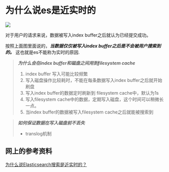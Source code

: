 # 为什么说es是近实时的
![](https://tva1.sinaimg.cn/large/007S8ZIlly1ge2vht0203j30jo0ccta2.jpg)

对于用户的请求来说，数据被写入index buffer之后就认为已经提交成功。


按照上面图里面说的，***当数据仅仅被写入index buffer之后是不会被用户搜索到的。***
这也就是es不能称为实时的原因.

> ***为什么会在index buffer和磁盘之间用到filesystem cache***
> 1. index buffer 写入可能比较频繁
> 2. 写入磁盘操作比较耗时，不能在每条数据写入index buffer之后就开始刷盘
> 3. 写入index buffer的数据定时刷新到 filesystem cache中，默认为1s
> 4. 写入filesystem cache中的数据，定期写入磁盘，这个时间可以稍微长一点。
> 5. 当index buffer的数据被写入filesystem cache之后就能被搜索到


> ***如何保证数据在写入磁盘前不丢失***
> * translog机制



## 网上的参考资料
[为什么说Elasticsearch搜索是近实时的？](https://cloud.tencent.com/developer/article/1122703)

